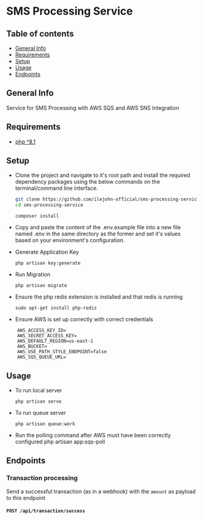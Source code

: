 # SMS Processing Service

## Table of contents

- [General Info](#general-info)
- [Requirements](#requirements)
- [Setup](#setup)
- [Usage](#usage)
- [Endpoints](#endpoints)

## General Info

Service for SMS Processing with AWS SQS and AWS SNS Integration

## Requirements

- [php ^8.1](https://www.php.net/ "PHP")

## Setup

- Clone the project and navigate to it's root path and install the required dependency packages using the below commands on the terminal/command line interface.

  ```bash
  git clone https://github.com/ilejohn-official/sms-processing-service.git
  cd sms-processing-service
  ```

  ```
  composer install
  ```

- Copy and paste the content of the .env.example file into a new file named .env in the same directory as the former and set it's values based on your environment's configuration.

- Generate Application Key

  ```
  php artisan key:generate
  ```
- Run Migration

  ```
  php artisan migrate
  ```

- Ensure the php redis extension is installed and that redis is running
  ```
  sudo apt-get install php-redis
  ```
- Ensure AWS is set up correctly with correct credentials

```
    AWS_ACCESS_KEY_ID=
    AWS_SECRET_ACCESS_KEY=
    AWS_DEFAULT_REGION=us-east-1
    AWS_BUCKET=
    AWS_USE_PATH_STYLE_ENDPOINT=false
    AWS_SQS_QUEUE_URL=
 ```

## Usage

- To run local server

  ```
  php artisan serve
  ```

- To run queue server
  ```
  php artisan queue:work

- Run the polling command after AWS must have been correctly configured
  php artisan app:sqs-poll

## Endpoints

  ### **Transaction processing**
  Send a successful transaction (as in a webhook) with the `amount` as payload to this endpoint

  #### `POST /api/transaction/success`

